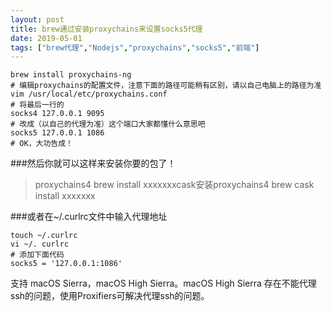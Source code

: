 ```yaml
---
layout: post
title: brew通过安装proxychains来设置socks5代理		
date: 2019-05-01
tags: ["brew代理","Nodejs","proxychains","socks5","前端"]
---
```


<!-- wp:code -->
<pre class="wp-block-code"><code>brew install proxychains-ng
# 编辑proxychains的配置文件，注意下面的路径可能稍有区别，请以自己电脑上的路径为准
vim /usr/local/etc/proxychains.conf
# 将最后一行的
socks4 127.0.0.1 9095
# 改成（以自己的代理为准）这个端口大家都懂什么意思吧
socks5 127.0.0.1 1086
# OK，大功告成！</code></pre>
<!-- /wp:code -->

<!-- wp:heading {"level":3} -->
###然后你就可以这样来安装你要的包了！
<!-- /wp:heading -->

<!-- wp:quote -->
<blockquote class="wp-block-quote">proxychains4 brew install xxxxxxxcask安装proxychains4 brew cask install xxxxxxx</blockquote>
<!-- /wp:quote -->

<!-- wp:heading {"level":3} -->
###或者在~/.curlrc文件中输入代理地址
<!-- /wp:heading -->

<!-- wp:code -->
<pre class="wp-block-code"><code>touch ~/.curlrc
vi ~/. curlrc
# 添加下面代码
socks5 = '127.0.0.1:1086'</code></pre>
<!-- /wp:code -->

<!-- wp:paragraph -->
支持 macOS Sierra，macOS High Sierra。macOS High Sierra 存在不能代理ssh的问题，使用Proxifiers可解决代理ssh的问题。
<!-- /wp:paragraph -->		